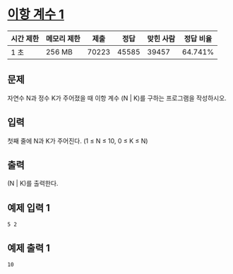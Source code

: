 # [이항 계수 1](https://www.acmicpc.net/problem/11050)

| 시간 제한 | 메모리 제한 | 제출 | 정답 | 맞힌 사람 | 정답 비율 |
| --- | --- | --- | --- | --- | --- |
| 1 초 | 256 MB | 70223 | 45585 | 39457 | 64.741% |

## 문제

자연수 N과 정수 K가 주어졌을 때 이항 계수 (N | K)를 구하는 프로그램을 작성하시오.

## 입력

첫째 줄에 N과 K가 주어진다. (1 ≤ N ≤ 10, 0 ≤ K ≤ N)

## 출력

(N | K)를 출력한다.

## 예제 입력 1

```
5 2

```

## 예제 출력 1

```
10
```
